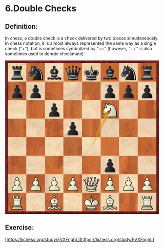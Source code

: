 # 6.Double Checks

## Definition:

In chess, a double check is a check delivered by two pieces simultaneously. In chess notation, it is almost always represented the same way as a single check \("+"\), but is sometimes symbolized by "++" \(however, "++" is also sometimes used to denote checkmate\).

![white playe 1.Nf6 ++ \#](../.gitbook/assets/pos7.jpg)

## Exercise:

[https://lichess.org/study/EVXFnghL](https://lichess.org/study/EVXFnghL)

